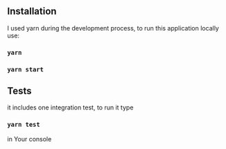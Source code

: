 ## Installation

I used yarn during the development process, to run this application locally use:

### `yarn`

### `yarn start`

## Tests

it includes one integration test, to run it type

### `yarn test` 

in Your console
